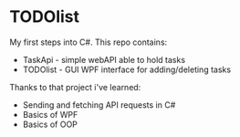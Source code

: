 # TODOlist

My first steps into C#. This repo contains:

- TaskApi - simple webAPI able to hold tasks
- TODOlist - GUI WPF interface for adding/deleting tasks

Thanks to that project i've learned:

- Sending and fetching API requests in C#
- Basics of WPF
- Basics of OOP
